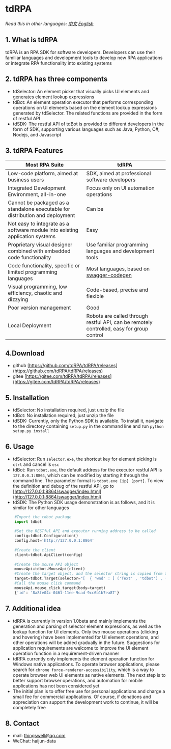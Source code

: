 # tdRPA

*Read this in other languages: [中文](./README_cn.md) [English](./README.md)*


## 1. What is tdRPA
tdRPA is an RPA SDK for software developers. Developers can use their familiar languages and development tools to develop new RPA applications or integrate RPA functionality into existing systems

## 2. tdRPA has three components
- tdSelector: An element picker that visually picks UI elements and generates element lookup expressions
- tdBot: An element operation executor that performs corresponding operations on UI elements based on the element lookup expressions generated by tdSelector. The related functions are provided in the form of restful API
- tdSDK: The restful API of tdBot is provided to different developers in the form of SDK, supporting various languages such as Java, Python, C#, Nodejs, and Javascript

## 3. tdRPA Features
|**Most RPA Suite**   |  **tdRPA** |
| ------------ | ------------ |
|Low-code platform, aimed at business users|SDK, aimed at professional software developers|
|Integrated Development Environment, all-in-one|Focus only on UI automation operations|
|Cannot be packaged as a standalone executable for distribution and deployment|Can be|
|Not easy to integrate as a software module into existing application systems|Easy|
|Proprietary visual designer combined with embedded code functionality|Use familiar programming languages and development tools|
|Code functionality, specific or limited programming languages|Most languages, based on [swagger-codegen](https://github.com/swagger-api/swagger-codegen "swagger-codegen")|
|Visual programming, low efficiency, chaotic and dizzying|Code-based, precise and flexible|
|Poor version management|Good|
|Local Deployment|Robots are called through restful API, can be remotely controlled, easy for group control|

## 4.Download
- github [https://github.com/tdRPA/tdRPA/releases](https://github.com/tdRPA/tdRPA/releases)
- gitee [https://gitee.com/tdRPA/tdRPA/releases](https://gitee.com/tdRPA/tdRPA/releases)

## 5. Installation
- tdSelector: No installation required, just unzip the file
- tdBot: No installation required, just unzip the file
- tdSDK: Currently, only the Python SDK is available. To install it, navigate to the directory containing `setup.py` in the command line and run `python setup.py install`

## 6. Usage
- tdSelector: Run `selector.exe`, the shortcut key for element picking is `ctrl` and cancel is `esc`
- tdBot: Run `tdbot.exe`, the default address for the executor restful API is `127.0.0.1:8864`, which can be modified by starting it through the command line. The parameter format is `tdbot.exe [ip] [port]`. To view the definition and debug of the restful API, go to [http://127.0.0.1:8864/swagger/index.html](http://127.0.0.1:8864/swagger/index.html)
- tdSDK: The Python SDK usage demonstration is as follows, and it is similar for other languages


```python
    #Import the tdbot package
    import tdbot
    
    #Set the RESTful API and executor running address to be called
    config=tdbot.Configuration()
    config.host='http://127.0.0.1:8864'
    
    #Create the client
    client=tdbot.ApiClient(config)
    
    #Create the mouse API object
    mouseApi=tdbot.MouseApi(client)
    #Create the target object, and the selector string is copied from tdSelector
    target=tdbot.Target(selector="[  { 'wnd' : [ ('Text' , 'tdbot') , ('aaRole' , '10') , ('App' , 'explorer.exe') ] } ,  { 'ctrl' : [ ('Text' , 'UIRibbonDockTop') , ('aaRole' , '10') ] } ,  { 'ctrl' : [ ('Text' , 'Ribbon') , ('aaRole' , '10') ] } ,  { 'ctrl' : [ ('Text' , 'Ribbon') , ('aaRole' , '10') ] } ,  { 'ctrl' : [ ('aaRole' , '10') ] } ,  { 'ctrl' : [ ('Text' , 'Ribbon') , ('aaRole' , '38') ] } ,  { 'ctrl' : [ ('Text' , '下层功能区') , ('aaRole' , '16') ] } ,  { 'ctrl' : [ ('aaRole' , '10') ] } ,  { 'ctrl' : [ ('Text' , '主页') , ('aaRole' , '38') ] } ,  { 'ctrl' : [ ('Text' , '新建') , ('aaRole' , '22') ] } ,  { 'ctrl' : [ ('Text' , '新建文件夹') , ('aaRole' , '43') ] }]")
    #Call the mouse click command
    mouseApi.mouse_click_target(body=target)
    {'id': '8a8fe04c-0461-11ee-9cad-9cc6b1b7ea87'}
```

## 7. Additional idea
- tdRPA is currently in version 1.0beta and mainly implements the generation and parsing of selector element expressions, as well as the lookup function for UI elements. Only two mouse operations (clicking and hovering) have been implemented for UI element operations, and other operations will be added gradually in the future. Suggestions for application requirements are welcome to improve the UI element operation function in a requirement-driven manner
- tdRPA currently only implements the element operation function for Windows native applications. To operate browser applications, please search for `chrome force-renderer-accessibility`, which is a way to operate browser web UI elements as native elements. The next step is to better support browser operations, and automation for mobile applications has not been considered yet
- The initial plan is to offer free use for personal applications and charge a small fee for commercial applications. Of course, if donations and appreciation can support the development work to continue, it will be completely free

## 8. Contact
- mail: thingswell@qq.com
- WeChat: haijun-data
